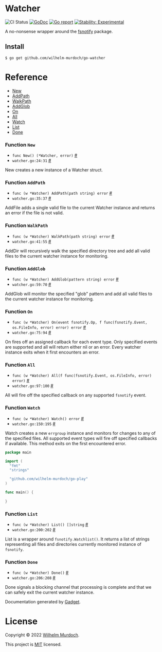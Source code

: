# Watcher

![CI Status](https://github.com/wilhelm-murdoch/go-watcher/actions/workflows/ci.yml/badge.svg)
[![GoDoc](https://godoc.org/github.com/wilhelm-murdoch/go-watcher?status.svg)](https://pkg.go.dev/github.com/wilhelm-murdoch/go-watcher)
[![Go report](https://goreportcard.com/badge/github.com/wilhelm-murdoch/go-watcher)](https://goreportcard.com/report/github.com/wilhelm-murdoch/go-watcher)
[![Stability: Experimental](https://masterminds.github.io/stability/experimental.svg)](https://masterminds.github.io/stability/experimental.html)

A no-nonsense wrapper around the [fsnotify](https://pkg.go.dev/github.com/fsnotify/fsnotify) package.

## Install
```
$ go get github.com/wilhelm-murdoch/go-watcher
```

# Reference

* [New](#Function-New)
* [AddPath](#Function-AddPath)
* [WalkPath](#Function-WalkPath)
* [AddGlob](#Function-AddGlob)
* [On](#Function-On)
* [All](#Function-All)
* [Watch](#Function-Watch)
* [List](#Function-List)
* [Done](#Function-Done)


### Function `New`
* `func New() (*Watcher, error)` [#](watcher.go#L24)
* `watcher.go:24:31` [#](watcher.go#L24-L31)

New creates a new instance of a Watcher struct. 

### Function `AddPath`
* `func (w *Watcher) AddPath(path string) error` [#](watcher.go#L35)
* `watcher.go:35:37` [#](watcher.go#L35-L37)

AddFile adds a single valid file to the current Watcher instance and returns an error if the file is not valid. 

### Function `WalkPath`
* `func (w *Watcher) WalkPath(path string) error` [#](watcher.go#L41)
* `watcher.go:41:55` [#](watcher.go#L41-L55)

AddDir will recursively walk the specified directory tree and add all valid files to the current watcher instance for monitoring. 

### Function `AddGlob`
* `func (w *Watcher) AddGlob(pattern string) error` [#](watcher.go#L59)
* `watcher.go:59:70` [#](watcher.go#L59-L70)

AddGlob will monitor the specified "glob" pattern and add all valid files to the current watcher instance for monitoring. 

### Function `On`
* `func (w *Watcher) On(event fsnotify.Op, f func(fsnotify.Event, os.FileInfo, error) error) error` [#](watcher.go#L75)
* `watcher.go:75:94` [#](watcher.go#L75-L94)

On fires off an assigned callback for each event type. Only specified events are supported and all will return either nil or an error. Every watcher instance exits when it first encounters an error. 

### Function `All`
* `func (w *Watcher) All(f func(fsnotify.Event, os.FileInfo, error) error)` [#](watcher.go#L97)
* `watcher.go:97:100` [#](watcher.go#L97-L100)

All will fire off the specified callback on any supported `fsnotify` event. 

### Function `Watch`
* `func (w *Watcher) Watch() error` [#](watcher.go#L150)
* `watcher.go:150:195` [#](watcher.go#L150-L195)

Watch creates a new `errgroup` instance and monitors for changes to any of the specified files. All supported event types will fire off specified callbacks if available. This method exits on the first encountered error. 

```go
package main

import (
  "fmt"
  "strings"

  "github.com/wilhelm-murdoch/go-play"
)

func main() {
    
}
```

### Function `List`
* `func (w *Watcher) List() []string` [#](watcher.go#L200)
* `watcher.go:200:202` [#](watcher.go#L200-L202)

List is a wrapper around `fsnotify.Watchlist()`. It returns a list of strings representing all files and directories currently monitored instance of `fsnotify`. 

### Function `Done`
* `func (w *Watcher) Done()` [#](watcher.go#L206)
* `watcher.go:206:208` [#](watcher.go#L206-L208)

Done signals a blocking channel that processing is complete and that we can safely exit the current watcher instance. 



Documentation generated by [Gadget](https://github.com/wilhelm-murdoch/go-gadget).

# License
Copyright © 2022 [Wilhelm Murdoch](https://wilhelm.codes).

This project is [MIT](./LICENSE) licensed.
